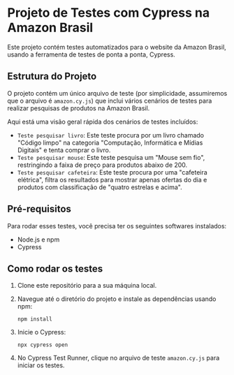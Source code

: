# Projeto de Testes com Cypress na Amazon Brasil

Este projeto contém testes automatizados para o website da Amazon Brasil, usando a ferramenta de testes de ponta a ponta, Cypress.

## Estrutura do Projeto

O projeto contém um único arquivo de teste (por simplicidade, assumiremos que o arquivo é `amazon.cy.js`) que inclui vários cenários de testes para realizar pesquisas de produtos na Amazon Brasil.

Aqui está uma visão geral rápida dos cenários de testes incluídos:

- `Teste pesquisar livro`: Este teste procura por um livro chamado "Código limpo" na categoria "Computação, Informática e Mídias Digitais" e tenta comprar o livro.
- `Teste pesquisar mouse`: Este teste pesquisa um "Mouse sem fio", restringindo a faixa de preço para produtos abaixo de 200.
- `Teste pesquisar cafeteira`: Este teste procura por uma "cafeteira elétrica", filtra os resultados para mostrar apenas ofertas do dia e produtos com classificação de "quatro estrelas e acima".

## Pré-requisitos

Para rodar esses testes, você precisa ter os seguintes softwares instalados:

- Node.js e npm
- Cypress

## Como rodar os testes

1. Clone este repositório para a sua máquina local.
2. Navegue até o diretório do projeto e instale as dependências usando npm:

    ```
    npm install
    ```

3. Inicie o Cypress:

    ```
    npx cypress open
    ```

4. No Cypress Test Runner, clique no arquivo de teste `amazon.cy.js` para iniciar os testes.
